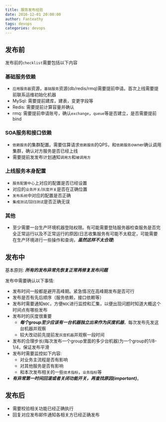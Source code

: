 ```yaml
---
title: 服务发布经验
date: 2016-12-01 20:00:00
author: Fanteathy
tags: devops
categories: devops
---
```


## 发布前

发布前的`checklist`需要包括以下内容

### 基础服务依赖

- `应用服务器`资源，`基础服务`资源(db/redis/rmq)需要提前申请。首次上线需要提前联系运维初始化机器
- MySql: 需要提前建库，建表，变更字段等
- Redis: 需要提前计算容量并确认
- rmq: 需要提前申请账号，确认`exchange`，`queue`等是否建立，是否需要提前bind

### SOA服务和接口依赖

- `依赖服务`的集群配置。需要估算请求`依赖服务`的QPS，和`依赖服务`owner确认调用集群，确认对方服务是否已经上线
- 需要提前发发布计划通知`调用方`和`被调用方`

### 上线服务本身配置

- `服务配置中心`上对应的配置是否已经设置
- 对应的`业务开关`/`灰度开关`是否在正确位置
- `发布系统`中对应的配置是否正确
- `集成测试`/`回归测试`是否正确无误

### 其他

- 至少需要一台生产环境机器登陆权限。有可能需要登陆服务器检查服务是否完全正常运行以及不正常运行的原因(日志收集服务有可能不太稳定，可能需要在生产环境进行一些操作和查询，***虽然这样不太合理***)

## 发布中

基本原则: ***所有的发布异常先恢复正常再修复发布问题***

发布中需要确认以下事情:

- 发布时间一般都是避开高峰期。紧急情况在高峰期发布是否可行
- 发布是否有先后顺序（服务依赖，接口依赖等）
- 发布时需要通知`NOC`，方便`NOC`进行监控和汇集，以便出现问题时知道大概这个时间点有哪些发布
- 发布时的灰度很重要
	- ***每个group至少应该有一台机器独立出来作为灰度机器***，每次发布先发这台机器并观察
	- 较大改动前先提前发`灰度机器`并观察一段时间
- 发布的合理步长(每次发布一个group里面的多少台机器)为一个group的1/8-1/4，保证发布平滑
- 发布时需要监控如下内容:
	- 对业务主流程是否有影响
	- 对其他服务是否有影响
	- 和本次发布相关的一些`技术指标`，`业务指标`等
- ***有异常第一时间回滚或者关闭功能开关，再查找原因(important)***。  

## 发布后

- 需要校验相关功能已经正确执行
- 回复对应发布邮件通知各相关方已经正确发布